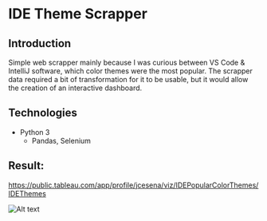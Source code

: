 # IDE Theme Scrapper

## Introduction
Simple web scrapper mainly because I was curious between VS Code & IntelliJ software, which color themes were the most popular. The scrapper data required a bit of transformation for it to be usable, but it would allow the creation of an interactive dashboard.

## Technologies
- Python 3 <br/>
  - Pandas, Selenium

## Result:
https://public.tableau.com/app/profile/jcesena/viz/IDEPopularColorThemes/IDEThemes
<br/>

![Alt text](/../main/color_themes_tableau.png?raw=true "Output")
